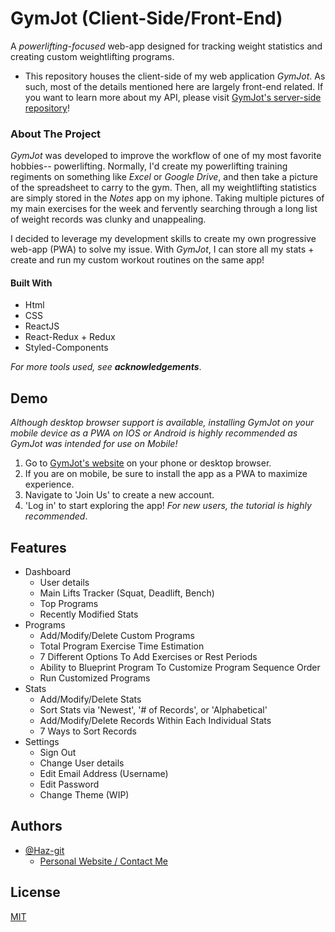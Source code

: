 
# GymJot (Client-Side/Front-End)

A *powerlifting-focused* web-app designed for tracking weight statistics and creating custom weightlifting programs.

- This repository houses the client-side of my web application *GymJot*. As such, most of the details mentioned here are largely front-end related. If you want to learn more about my API, please visit [GymJot's server-side repository](https://github.com/Haz-git/GymJot-Server)!

### About The Project

*GymJot* was developed to improve the workflow of one of my most favorite hobbies-- powerlifting. Normally, I'd create my powerlifting training
regiments on something like *Excel* or *Google Drive*, and then take a picture of the spreadsheet to carry to the gym. Then, all my weightlifting statistics
are simply stored in the *Notes* app on my iphone. Taking multiple pictures of my main exercises for the week and fervently searching through a long list of weight records was clunky and unappealing.

I decided to leverage my development skills to create my own progressive web-app (PWA) to solve my issue. With *GymJot*, I can store all my stats + create and run my custom workout routines on the same app!

#### Built With
- Html
- CSS
- ReactJS
- React-Redux + Redux
- Styled-Components

*For more tools used, see **acknowledgements***.





## Demo

*Although desktop browser support is available, installing GymJot on your mobile device as a PWA on IOS or Android is highly recommended as GymJot was intended for use on Mobile!*

1. Go to [GymJot's website](https://gymjot.netlify.app/) on your phone or desktop browser.
2. If you are on mobile, be sure to install the app as a PWA to maximize experience.
3. Navigate to 'Join Us' to create a new account.
4. 'Log in' to start exploring the app! *For new users, the tutorial is highly recommended*.

  
## Features

- Dashboard
    - User details
    - Main Lifts Tracker (Squat, Deadlift, Bench)
    - Top Programs
    - Recently Modified Stats
- Programs
    - Add/Modify/Delete Custom Programs
    - Total Program Exercise Time Estimation
    - 7 Different Options To Add Exercises or Rest Periods
    - Ability to Blueprint Program To Customize Program Sequence Order
    - Run Customized Programs
- Stats
    - Add/Modify/Delete Stats
    - Sort Stats via 'Newest', '# of Records', or 'Alphabetical'
    - Add/Modify/Delete Records Within Each Individual Stats
    - 7 Ways to Sort Records
- Settings
    - Sign Out
    - Change User details
    - Edit Email Address (Username)
    - Edit Password
    - Change Theme (WIP)

  
## Authors

- [@Haz-git](https://github.com/Haz-git)
    - [Personal Website / Contact Me](https://zharry.me/)

  
## License

[MIT](https://choosealicense.com/licenses/mit/)

  
